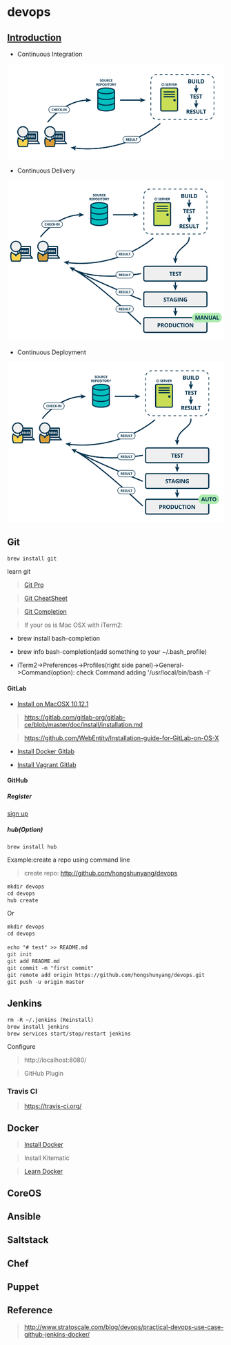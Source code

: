 # devops 

## [Introduction](http://www.martinfowler.com/articles/continuousIntegration.html)

* Continuous Integration

![continuous integration](./misc/ci1.png)

* Continuous Delivery

![continuous delivery](./misc/cd2.png)

* Continuous Deployment

![continuous depolyment](./misc/cd3.png)

## Git

```
brew install git
```

learn git

> [Git Pro](https://git-scm.com/book/en/v2)

> [Git CheatSheet](./git.md)

> [Git Completion](https://github.com/bobthecow/git-flow-completion/wiki/Install-Bash-git-completion)

> If your os is Mac OSX with iTerm2:

* brew install bash-completion

* brew info bash-completion(add something to your ~/.bash_profile)

* iTerm2->Preferences->Profiles(right side panel)->General->Command(option): check Command adding '/usr/local/bin/bash -l'


#### GitLab

* [Install on MacOSX 10.12.1](./gitlab.md)

> https://gitlab.com/gitlab-org/gitlab-ce/blob/master/doc/install/installation.md

> https://github.com/WebEntity/Installation-guide-for-GitLab-on-OS-X

* [Install Docker Gitlab](https://gitlab.com/gitlab-org/gitlab-ce/tree/master/docker)

* [Install Vagrant Gitlab](https://github.com/tuminoid/gitlab-installer)



#### GitHub

##### Register
    
[sign up](http://github.com)

##### hub(Option)

```
brew install hub
```
Example:create a repo using command line

> create repo: http://github.com/hongshunyang/devops

```
mkdir devops
cd devops
hub create
```

Or

```
mkdir devops
cd devops

echo "# test" >> README.md
git init
git add README.md
git commit -m "first commit"
git remote add origin https://github.com/hongshunyang/devops.git
git push -u origin master
```



## Jenkins

```
rm -R ~/.jenkins (Reinstall)
brew install jenkins
brew services start/stop/restart jenkins
```
Configure 

> http://localhost:8080/

> GitHub Plugin

### Travis CI

> https://travis-ci.org/


## Docker

> [Install Docker](https://www.docker.com/products/overview)

> Install Kitematic

> [Learn Docker](./docker.md)

## CoreOS

## Ansible

## Saltstack

## Chef

## Puppet




## Reference

> http://www.stratoscale.com/blog/devops/practical-devops-use-case-github-jenkins-docker/
